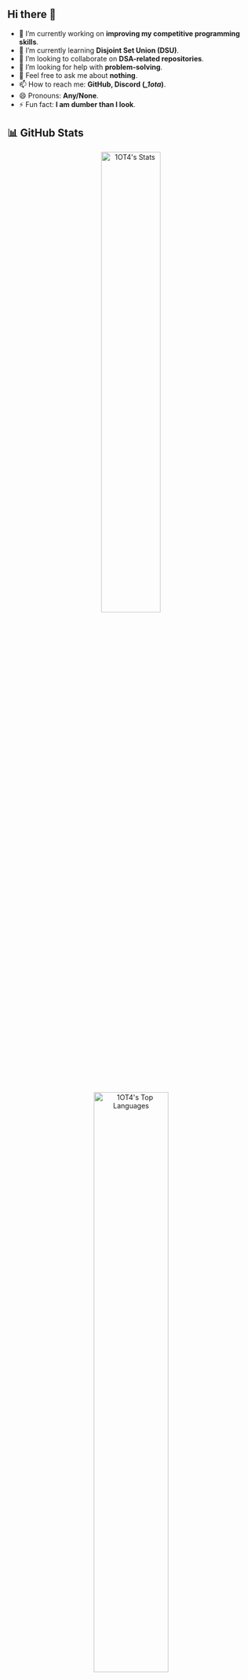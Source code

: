 ## Hi there 👋

- 🔭 I’m currently working on **improving my competitive programming skills**.
- 🌱 I’m currently learning **Disjoint Set Union (DSU)**.
- 👯 I’m looking to collaborate on **DSA-related repositories**.
- 🤔 I’m looking for help with **problem-solving**.
- 💬 Feel free to ask me about **nothing**.
- 📫 How to reach me: **GitHub, Discord (*_1ota*)**.
- 😄 Pronouns: **Any/None**.
- ⚡ Fun fact: **I am dumber than I look**.

## 📊 GitHub Stats

<div align="center">
  <img width="49%" src="https://github-readme-stats.vercel.app/api?username=1OT4&theme=vue-dark&show_icons=true&hide_border=true&count_private=true" alt="1OT4's Stats" />
  <img width="55%" src="https://github-readme-stats.vercel.app/api/top-langs/?username=1OT4&theme=vue-dark&show_icons=true&hide_border=true&layout=compact" alt="1OT4's Top Languages" />
</div>

## 📈 Coding Profile Stats

![Codeforces Stats](https://codeforces-readme-stats.vercel.app/api/card?username=1ota&theme=dark)

## 🧩 Technologies I've Worked With

<p>
  <img alt="Python" src="https://img.shields.io/badge/Python-3f7cad.svg?logo=python&logoColor=white">
  <img alt="C++" src="https://img.shields.io/badge/C%2B%2B-00599C?logo=c%2B%2B&logoColor=white">
  <img alt="HTML" src="https://img.shields.io/badge/HTML-E34F26.svg?logo=html5&logoColor=white">
  <img alt="LaTeX" src="https://img.shields.io/badge/LaTeX-008080.svg?logo=LaTeX&logoColor=white">
  <img alt="Markdown" src="https://img.shields.io/badge/Markdown-20232A.svg?logo=markdown&logoColor=white">
  <img alt="Visual Studio Code" src="https://img.shields.io/badge/Visual%20Studio%20Code-167acd.svg?logo=visual-studio-code&logoColor=white">
  <img alt="Bash" src="https://img.shields.io/badge/Bash-20232A.svg?logo=gnu-bash&logoColor=white">
  <img alt="Linux" src="https://img.shields.io/badge/Linux-f6db47?logo=linux&logoColor=black">
</p>

